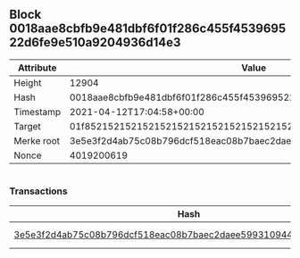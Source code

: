 ## Block 0018aae8cbfb9e481dbf6f01f286c455f453969522d6fe9e510a9204936d14e3

Attribute | Value
--- | ---
Height | 12904
Hash | 0018aae8cbfb9e481dbf6f01f286c455f453969522d6fe9e510a9204936d14e3
Timestamp | 2021-04-12T17:04:58+00:00
Target | 01f8521521521521521521521521521521521521521521521521521521521521
Merke root | 3e5e3f2d4ab75c08b796dcf518eac08b7baec2daee5993109445bf262dd33c55
Nonce | 4019200619

```

```

### Transactions

Hash | Amount
--- | ---
[3e5e3f2d4ab75c08b796dcf518eac08b7baec2daee5993109445bf262dd33c55](3e5e3f2d4ab75c08b796dcf518eac08b7baec2daee5993109445bf262dd33c55.md) | 10.00000000 SKEPTI 
